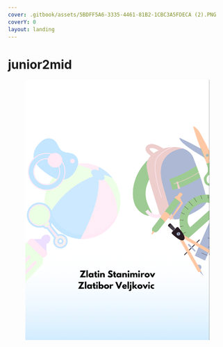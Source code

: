 ```yaml
---
cover: .gitbook/assets/5BDFF5A6-3335-4461-81B2-1CBC3A5FDECA (2).PNG
coverY: 0
layout: landing
---
```


# junior2mid

<figure><img src=".gitbook/assets/cover.png" alt=""><figcaption></figcaption></figure>
